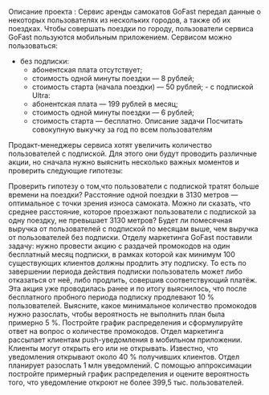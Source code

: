  Описание проекта :
Сервис аренды самокатов GoFast передал данные о некоторых пользователях из нескольких городов, а также об их поездках. Чтобы совершать поездки по городу, пользователи сервиса GoFast пользуются мобильным приложением. Сервисом можно пользоваться:

   - без подписки: 
        - абонентская плата отсутствует;
        - стоимость одной минуты поездки — 8 рублей;
        - стоимость старта (начала поездки) — 50 рублей;
    - с подпиской Ultra:
        - абонентская плата — 199 рублей в месяц;
        - стоимость одной минуты поездки — 6 рублей;
        - стоимость старта — бесплатно.
Описание задачи
Посчитать совокупную выкучку за год по всем пользователям

Продакт-менеджеры сервиса хотят увеличить количество пользователей с подпиской. Для этого они будут проводить различные акции, но сначала нужно выяснить несколько важных моментов и проверить следующие гипотезы:

Проверить гипотезу о том,что пользователи с подпиской тратят больше времени на поездки?
Расстояние одной поездки в 3130 метров — оптимальное с точки зрения износа самоката. Можно ли сказать, что среднее расстояние, которое проезжают пользователи с подпиской за одну поездку, не превышает 3130 метров?
Будет ли помесячная выручка от пользователей с подпиской по месяцам выше, чем выручка от пользователей без подписки.
Отделу маркетинга GoFast поставили задачу: нужно провести акцию с раздачей промокодов на один бесплатный месяц подписки, в рамках которой как минимум 100 существующих клиентов должны продлить эту подписку. То есть по завершении периода действия подписки пользователь может либо отказаться от неё, либо продлить, совершив соответствующий платёж. Эта акция уже проводилась ранее и по итогу выяснилось, что после бесплатного пробного периода подписку продлевают 10 % пользователей. Выясните, какое минимальное количество промокодов нужно разослать, чтобы вероятность не выполнить план была примерно 5 %. Постройте график распределения и сформулируйте ответ на вопрос о количестве промокодов.
Отдел маркетинга рассылает клиентам push-уведомления в мобильном приложении. Клиенты могут открыть его или не открывать. Известно, что уведомления открывают около 40 % получивших клиентов. Отдел планирует разослать 1 млн уведомлений. С помощью аппроксимации постройте примерный график распределения и оцените вероятность того, что уведомление откроют не более 399,5 тыс. пользователей.        
